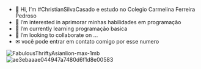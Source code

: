 - 👋 Hi, I’m #ChristianSilvaCasado e estudo no Colegio Carmelina Ferreira Pedroso
- 👀 I’m interested in  aprimorar minhas habilidades em programação
- 🌱 I’m currently learning programação basica
- 💞️ I’m looking to collaborate on ...
- ✉ você pode entrar em contato comigo por esse numero 

![FabulousThriftyAsianlion-max-1mb](https://user-images.githubusercontent.com/108410434/183127327-711e29b6-86f2-4b44-b012-ccdf6a50fe48.gif)        ![ae3ebaaae044947a7480d6f1d8e00583](https://user-images.githubusercontent.com/108410434/183128114-16b3be9e-4883-449d-81b2-ca9d91141308.gif)
